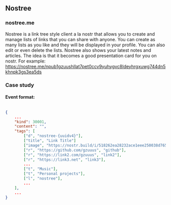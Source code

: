## Nostree

### nostree.me

Nostree is a link tree style client a la nostr that allows you to create and manage lists of links that you can share with anyone. You can create as many lists as you like and they will be displayed in your profile. You can also edit or even delete the lists.
Nostree also shows your latest notes and articles. The idea is that it becomes a good presentation card for you on nostr. For example:
https://nostree.me/npub1gzuushllat7pet0ccv9yuhygvc8ldeyhrgxuwg744dn5khnpk3gs3ea5ds

### Case study

#### Event format:

```json

{
    ...
    "kind": 30001,
    "content": "",
    "tags": [
        ["d", "nostree-{uuidv4}"],
        ["title", "Link Title"]
        ["image", "https://nostr.build/i/518262ea28232ace1eee250038d7657d70a0a186bb05f73c7a715e948c499a3a.jpg"],
        ["r", "https://github.com/gzuuus", "github"],
        ["r", "https://link2.com/gzuuus", "link2"],
        ["r", "https://link3.net", "link3"],
        ...
        ["t", "Music"],
        ["t", "Personal projects"],
        ["l", "nostree"],
        ...
    ],
    ...
}
```
